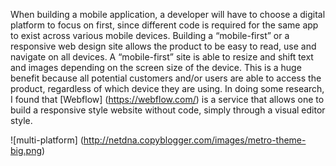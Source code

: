 When building a mobile application, a developer will have to choose a digital platform to focus on first, since different code is required for the same app to exist across various mobile devices.  Building a “mobile-first” or a responsive web design site allows the product to be easy to read, use and navigate on all devices.  A “mobile-first” site is able to resize and shift text and images depending on the screen size of the device.  This is a huge benefit because all potential customers and/or users are able to access the product, regardless of which device they are using.  In doing some research, I found that 
[Webflow] (https://webflow.com/) 
is a service that allows one to build a responsive style website without code, simply through a visual editor style. 


![multi-platform] (http://netdna.copyblogger.com/images/metro-theme-big.png)
